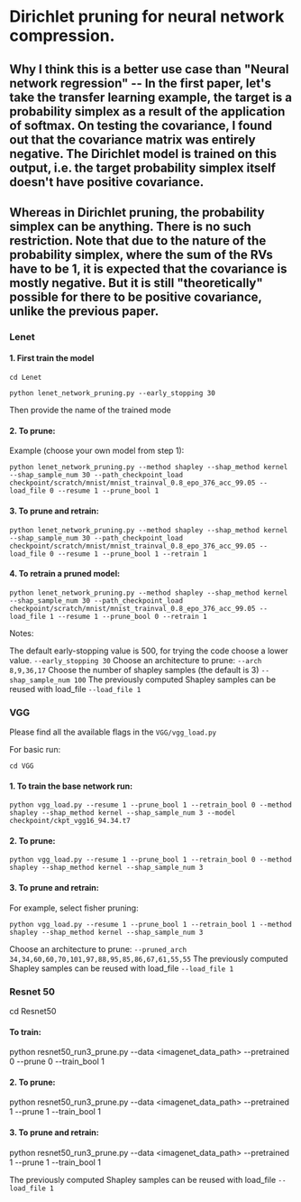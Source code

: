 # Dirichlet pruning for neural network compression.
## Why I think this is a better use case than "Neural network regression" -- In the first paper, let's take the transfer learning example, the target is a probability simplex as a result of the application of softmax. On testing the covariance, I found out that the covariance matrix was entirely negative. The Dirichlet model is trained on this output, i.e. the target probability simplex itself doesn't have positive covariance. 
## Whereas in Dirichlet pruning, the probability simplex can be anything. There is no such restriction. Note that due to the nature of the probability simplex, where the sum of the RVs have to be 1, it is expected that the covariance is mostly negative. But it is still "theoretically" possible for there to be positive covariance, unlike the previous paper.

### Lenet

#### 1. First train the model

``cd Lenet``

```
python lenet_network_pruning.py --early_stopping 30
```

Then provide the name of the trained mode

#### 2. To prune:

Example (choose your own model from step 1):
```
python lenet_network_pruning.py --method shapley --shap_method kernel --shap_sample_num 30 --path_checkpoint_load checkpoint/scratch/mnist/mnist_trainval_0.8_epo_376_acc_99.05 --load_file 0 --resume 1 --prune_bool 1
```

#### 3. To prune and retrain:
```
python lenet_network_pruning.py --method shapley --shap_method kernel --shap_sample_num 30 --path_checkpoint_load checkpoint/scratch/mnist/mnist_trainval_0.8_epo_376_acc_99.05 --load_file 0 --resume 1 --prune_bool 1 --retrain 1
```

#### 4. To retrain a pruned model:
```
python lenet_network_pruning.py --method shapley --shap_method kernel --shap_sample_num 30 --path_checkpoint_load checkpoint/scratch/mnist/mnist_trainval_0.8_epo_376_acc_99.05 --load_file 1 --resume 1 --prune_bool 0 --retrain 1
```

Notes:

The default early-stopping value is 500, for trying the code choose a lower value.
`--early_stopping 30`
Choose an architecture to prune:
`--arch 8,9,36,17`
Choose the number of shapley samples (the default is 3)
`--shap_sample_num 100`
The previously computed Shapley samples can be reused with load_file
`--load_file 1`





### VGG

Please find all the available flags in the `VGG/vgg_load.py`

For basic run:

``cd VGG``

#### 1. To train the base network run:

```
python vgg_load.py --resume 1 --prune_bool 1 --retrain_bool 0 --method shapley --shap_method kernel --shap_sample_num 3 --model checkpoint/ckpt_vgg16_94.34.t7
```

#### 2. To prune:

``python vgg_load.py --resume 1 --prune_bool 1 --retrain_bool 0 --method shapley --shap_method kernel --shap_sample_num 3``

#### 3. To prune and retrain:

For example, select fisher pruning:

``python vgg_load.py --resume 1 --prune_bool 1 --retrain_bool 1 --method shapley --shap_method kernel --shap_sample_num 3``

Choose an architecture to prune:
`--pruned_arch 34,34,60,60,70,101,97,88,95,85,86,67,61,55,55`
The previously computed Shapley samples can be reused with load_file
`--load_file 1`


### Resnet 50

cd Resnet50

#### To train:

python resnet50_run3_prune.py --data <imagenet_data_path> --pretrained 0 --prune 0 --train_bool 1

#### 2. To prune:

python resnet50_run3_prune.py --data <imagenet_data_path> --pretrained 1 --prune 1 --train_bool 1 

#### 3. To prune and retrain:

python resnet50_run3_prune.py --data <imagenet_data_path> --pretrained 1 --prune 1 --train_bool 1 


The previously computed Shapley samples can be reused with load_file
`--load_file 1`

